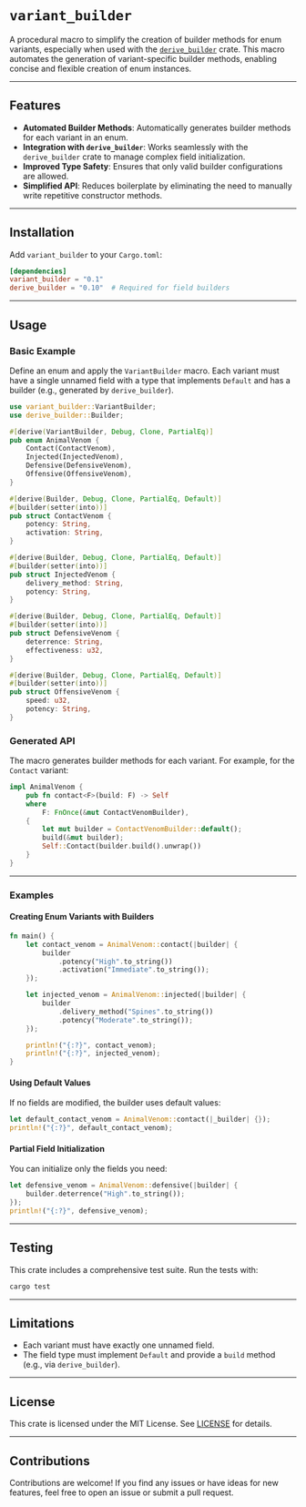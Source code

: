 # `variant_builder`

A procedural macro to simplify the creation of builder methods for enum variants, especially when used with the [`derive_builder`](https://crates.io/crates/derive_builder) crate. This macro automates the generation of variant-specific builder methods, enabling concise and flexible creation of enum instances.

---

## Features

- **Automated Builder Methods**: Automatically generates builder methods for each variant in an enum.
- **Integration with `derive_builder`**: Works seamlessly with the `derive_builder` crate to manage complex field initialization.
- **Improved Type Safety**: Ensures that only valid builder configurations are allowed.
- **Simplified API**: Reduces boilerplate by eliminating the need to manually write repetitive constructor methods.

---

## Installation

Add `variant_builder` to your `Cargo.toml`:

```toml
[dependencies]
variant_builder = "0.1"
derive_builder = "0.10"  # Required for field builders
```

---

## Usage

### Basic Example

Define an enum and apply the `VariantBuilder` macro. Each variant must have a single unnamed field with a type that implements `Default` and has a builder (e.g., generated by `derive_builder`).

```rust
use variant_builder::VariantBuilder;
use derive_builder::Builder;

#[derive(VariantBuilder, Debug, Clone, PartialEq)]
pub enum AnimalVenom {
    Contact(ContactVenom),
    Injected(InjectedVenom),
    Defensive(DefensiveVenom),
    Offensive(OffensiveVenom),
}

#[derive(Builder, Debug, Clone, PartialEq, Default)]
#[builder(setter(into))]
pub struct ContactVenom {
    potency: String,
    activation: String,
}

#[derive(Builder, Debug, Clone, PartialEq, Default)]
#[builder(setter(into))]
pub struct InjectedVenom {
    delivery_method: String,
    potency: String,
}

#[derive(Builder, Debug, Clone, PartialEq, Default)]
#[builder(setter(into))]
pub struct DefensiveVenom {
    deterrence: String,
    effectiveness: u32,
}

#[derive(Builder, Debug, Clone, PartialEq, Default)]
#[builder(setter(into))]
pub struct OffensiveVenom {
    speed: u32,
    potency: String,
}
```

### Generated API

The macro generates builder methods for each variant. For example, for the `Contact` variant:

```rust
impl AnimalVenom {
    pub fn contact<F>(build: F) -> Self
    where
        F: FnOnce(&mut ContactVenomBuilder),
    {
        let mut builder = ContactVenomBuilder::default();
        build(&mut builder);
        Self::Contact(builder.build().unwrap())
    }
}
```

---

### Examples

#### Creating Enum Variants with Builders

```rust
fn main() {
    let contact_venom = AnimalVenom::contact(|builder| {
        builder
            .potency("High".to_string())
            .activation("Immediate".to_string());
    });

    let injected_venom = AnimalVenom::injected(|builder| {
        builder
            .delivery_method("Spines".to_string())
            .potency("Moderate".to_string());
    });

    println!("{:?}", contact_venom);
    println!("{:?}", injected_venom);
}
```

#### Using Default Values

If no fields are modified, the builder uses default values:

```rust
let default_contact_venom = AnimalVenom::contact(|_builder| {});
println!("{:?}", default_contact_venom);
```

#### Partial Field Initialization

You can initialize only the fields you need:

```rust
let defensive_venom = AnimalVenom::defensive(|builder| {
    builder.deterrence("High".to_string());
});
println!("{:?}", defensive_venom);
```

---

## Testing

This crate includes a comprehensive test suite. Run the tests with:

```bash
cargo test
```

---

## Limitations

- Each variant must have exactly one unnamed field.
- The field type must implement `Default` and provide a `build` method (e.g., via `derive_builder`).

---

## License

This crate is licensed under the MIT License. See [LICENSE](./LICENSE) for details.

---

## Contributions

Contributions are welcome! If you find any issues or have ideas for new features, feel free to open an issue or submit a pull request.
